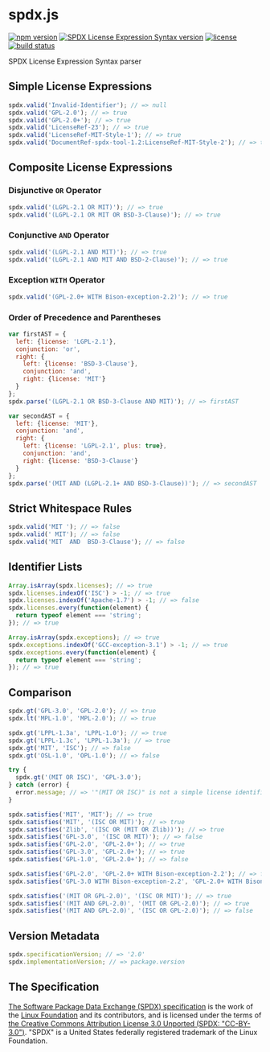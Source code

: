spdx.js
=======

[![npm version](https://img.shields.io/npm/v/spdx.svg)](https://www.npmjs.com/package/spdx)
[![SPDX License Expression Syntax version](https://img.shields.io/badge/SPDX-2.0-blue.svg)](http://spdx.org/SPDX-specifications/spdx-version-2.0)
[![license](https://img.shields.io/badge/license-Apache--2.0-303284.svg)](http://www.apache.org/licenses/LICENSE-2.0)
[![build status](https://img.shields.io/travis/kemitchell/spdx.js.svg)](http://travis-ci.org/kemitchell/spdx.js)

SPDX License Expression Syntax parser

<!--js
  // The fenced code blocks below are run as tests with `jsmd`.
  // The following `require` call brings the module.
  // Use `require ('spdx')` in your own code.
  var spdx = require('./');
  var package = require('./package.json');
-->

Simple License Expressions
--------------------------
```js
spdx.valid('Invalid-Identifier'); // => null
spdx.valid('GPL-2.0'); // => true
spdx.valid('GPL-2.0+'); // => true
spdx.valid('LicenseRef-23'); // => true
spdx.valid('LicenseRef-MIT-Style-1'); // => true
spdx.valid('DocumentRef-spdx-tool-1.2:LicenseRef-MIT-Style-2'); // => true
```

Composite License Expressions
-----------------------------

### Disjunctive `OR` Operator
```js
spdx.valid('(LGPL-2.1 OR MIT)'); // => true
spdx.valid('(LGPL-2.1 OR MIT OR BSD-3-Clause)'); // => true
```

### Conjunctive `AND` Operator
```js
spdx.valid('(LGPL-2.1 AND MIT)'); // => true
spdx.valid('(LGPL-2.1 AND MIT AND BSD-2-Clause)'); // => true
```

### Exception `WITH` Operator
```js
spdx.valid('(GPL-2.0+ WITH Bison-exception-2.2)'); // => true
```

### Order of Precedence and Parentheses
```js
var firstAST = {
  left: {license: 'LGPL-2.1'},
  conjunction: 'or',
  right: {
    left: {license: 'BSD-3-Clause'},
    conjunction: 'and',
    right: {license: 'MIT'}
  }
};
spdx.parse('(LGPL-2.1 OR BSD-3-Clause AND MIT)'); // => firstAST

var secondAST = {
  left: {license: 'MIT'},
  conjunction: 'and',
  right: {
    left: {license: 'LGPL-2.1', plus: true},
    conjunction: 'and',
    right: {license: 'BSD-3-Clause'}
  }
};
spdx.parse('(MIT AND (LGPL-2.1+ AND BSD-3-Clause))'); // => secondAST
```

Strict Whitespace Rules
-----------------------
```js
spdx.valid('MIT '); // => false
spdx.valid(' MIT'); // => false
spdx.valid('MIT  AND  BSD-3-Clause'); // => false
```

Identifier Lists
----------------
```js
Array.isArray(spdx.licenses); // => true
spdx.licenses.indexOf('ISC') > -1; // => true
spdx.licenses.indexOf('Apache-1.7') > -1; // => false
spdx.licenses.every(function(element) {
  return typeof element === 'string';
}); // => true

Array.isArray(spdx.exceptions); // => true
spdx.exceptions.indexOf('GCC-exception-3.1') > -1; // => true
spdx.exceptions.every(function(element) {
  return typeof element === 'string';
}); // => true
```

Comparison
----------
```js
spdx.gt('GPL-3.0', 'GPL-2.0'); // => true
spdx.lt('MPL-1.0', 'MPL-2.0'); // => true

spdx.gt('LPPL-1.3a', 'LPPL-1.0'); // => true
spdx.gt('LPPL-1.3c', 'LPPL-1.3a'); // => true
spdx.gt('MIT', 'ISC'); // => false
spdx.gt('OSL-1.0', 'OPL-1.0'); // => false

try {
  spdx.gt('(MIT OR ISC)', 'GPL-3.0');
} catch (error) {
  error.message; // => '"(MIT OR ISC)" is not a simple license identifier'
}

spdx.satisfies('MIT', 'MIT'); // => true
spdx.satisfies('MIT', '(ISC OR MIT)'); // => true
spdx.satisfies('Zlib', '(ISC OR (MIT OR Zlib))'); // => true
spdx.satisfies('GPL-3.0', '(ISC OR MIT)'); // => false
spdx.satisfies('GPL-2.0', 'GPL-2.0+'); // => true
spdx.satisfies('GPL-3.0', 'GPL-2.0+'); // => true
spdx.satisfies('GPL-1.0', 'GPL-2.0+'); // => false

spdx.satisfies('GPL-2.0', 'GPL-2.0+ WITH Bison-exception-2.2'); // => false
spdx.satisfies('GPL-3.0 WITH Bison-exception-2.2', 'GPL-2.0+ WITH Bison-exception-2.2'); // => true

spdx.satisfies('(MIT OR GPL-2.0)', '(ISC OR MIT)'); // => true
spdx.satisfies('(MIT AND GPL-2.0)', '(MIT OR GPL-2.0)'); // => true
spdx.satisfies('(MIT AND GPL-2.0)', '(ISC OR GPL-2.0)'); // => false
```

Version Metadata
----------------
```js
spdx.specificationVersion; // => '2.0'
spdx.implementationVersion; // => package.version
```

The Specification
-----------------
[The Software Package Data Exchange (SPDX) specification](http://spdx.org) is the work of the [Linux Foundation](http://www.linuxfoundation.org) and its contributors, and is licensed under the terms of [the Creative Commons Attribution License 3.0 Unported (SPDX: "CC-BY-3.0")](http://spdx.org/licenses/CC-BY-3.0). "SPDX" is a United States federally registered trademark of the Linux Foundation.
